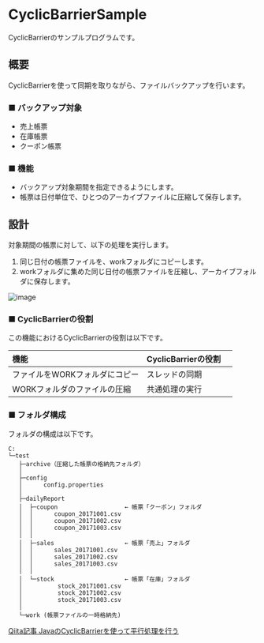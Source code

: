 # CyclicBarrierSample
CyclicBarrierのサンプルプログラムです。

## 概要
CyclicBarrierを使って同期を取りながら、ファイルバックアップを行います。

### ■ バックアップ対象
- 売上帳票
- 在庫帳票
- クーポン帳票

### ■ 機能
- バックアップ対象期間を指定できるようにします。
- 帳票は日付単位で、ひとつのアーカイブファイルに圧縮して保存します。

## 設計
対象期間の帳票に対して、以下の処理を実行します。
1. 同じ日付の帳票ファイルを、workフォルダにコピーします。
2. workフォルダに集めた同じ日付の帳票ファイルを圧縮し、アーカイブフォルダに保存します。

![image](https://user-images.githubusercontent.com/2310460/34079728-88b33a8c-e376-11e7-9093-bf3bbe979bcd.png)

### ■ CyclicBarrierの役割
この機能におけるCyclicBarrierの役割は以下です。

|機能                      　　|CyclicBarrierの役割　|
|:----------------------------|:-------------------|
| ファイルをWORKフォルダにコピー |スレッドの同期        |
| WORKフォルダのファイルの圧縮 |共通処理の実行          |



### ■ フォルダ構成

フォルダの構成は以下です。

```text
C:
└─test
   ├─archive（圧縮した帳票の格納先フォルダ）
   │
   ├─config
   │      config.properties
   │      
   ├─dailyReport
   │  ├─coupon                   ← 帳票「クーポン」フォルダ
   │  │      coupon_20171001.csv
   │  │      coupon_20171002.csv
   │  │      coupon_20171003.csv
   │  │      
   │  ├─sales                    ← 帳票「売上」フォルダ
   │  │      sales_20171001.csv
   │  │      sales_20171002.csv
   │  │      sales_20171003.csv
   │  │      
   │  └─stock                    ← 帳票「在庫」フォルダ
   │          stock_20171001.csv
   │          stock_20171002.csv
   │          stock_20171003.csv
   │          
   └─work (帳票ファイルの一時格納先)
```





[Qiita記事 JavaのCyclicBarrierを使って平行処理を行う](https://qiita.com/nogitsune413/items/ec0132c306e1f15c6f87)
